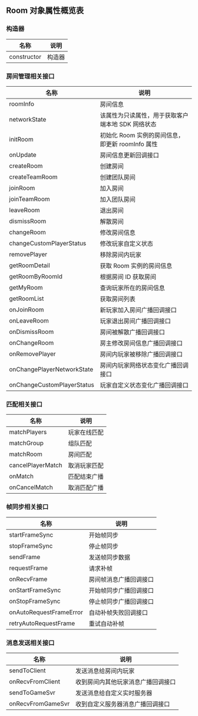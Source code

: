 ## Room 对象属性概览表

### 构造器
|名称|说明|
|--|--|
|constructor|构造器|

### 房间管理相关接口
|名称|说明|
|--|--|
|roomInfo|房间信息|
|networkState|该属性为只读属性，用于获取客户端本地 SDK 网络状态|
|initRoom|初始化 Room 实例的房间信息，即更新 roomInfo 属性|
|onUpdate|房间信息更新回调接口|
|createRoom|创建房间|
|createTeamRoom|创建团队房间|
|joinRoom|加入房间|
|joinTeamRoom|加入团队房间|
|leaveRoom|退出房间|
|dismissRoom|解散房间|
|changeRoom|修改房间信息|
|changeCustomPlayerStatus|修改玩家自定义状态|
|removePlayer|移除房间内玩家|
|getRoomDetail|获取 Room 实例的房间信息|
|getRoomByRoomId|根据房间 ID 获取房间|
|getMyRoom|查询玩家所在的房间信息|
|getRoomList|获取房间列表|
|onJoinRoom|新玩家加入房间广播回调接口|
|onLeaveRoom|玩家退出房间广播回调接口|
|onDismissRoom|房间被解散广播回调接口|
|onChangeRoom|房主修改房间信息广播回调接口|
|onRemovePlayer|房间内玩家被移除广播回调接口|
|onChangePlayerNetworkState|房间内玩家网络状态变化广播回调接口|
|onChangeCustomPlayerStatus|玩家自定义状态变化广播回调接口|

### 匹配相关接口
|名称|说明|
|--|--|
|matchPlayers|玩家在线匹配|
 |matchGroup|组队匹配|
|matchRoom|房间匹配|
|cancelPlayerMatch|取消玩家匹配|
|onMatch|匹配结束广播|
|onCancelMatch|取消匹配广播|

### 帧同步相关接口
|名称|说明|
|--|--|
|startFrameSync|开始帧同步|
|stopFrameSync|停止帧同步|
|sendFrame|发送帧同步数据|
|requestFrame|请求补帧|
|onRecvFrame|房间帧消息广播回调接口|
|onStartFrameSync|开始帧同步广播回调接口|
|onStopFrameSync|停止帧同步广播回调接口|
|onAutoRequestFrameError|自动补帧失败回调接口|
|retryAutoRequestFrame|重试自动补帧|

### 消息发送相关接口
|名称|说明|
|--|--|
|sendToClient|发送消息给房间内玩家|
|onRecvFromClient|收到房间内其他玩家消息广播回调接口|
|sendToGameSvr|发送消息给自定义实时服务器|
|onRecvFromGameSvr|收到自定义服务器消息广播回调接口|

